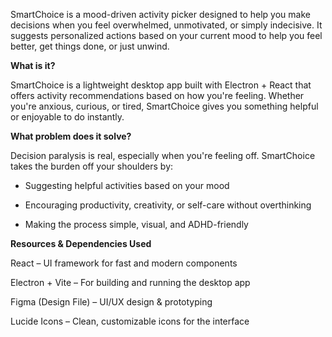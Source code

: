 SmartChoice is a mood-driven activity picker designed to help you make decisions when you feel overwhelmed, unmotivated, or simply indecisive. It suggests personalized actions based on your current mood to help you feel better, get things done, or just unwind.

**What is it?**

SmartChoice is a lightweight desktop app built with Electron + React that offers activity recommendations based on how you're feeling. Whether you're anxious, curious, or tired, SmartChoice gives you something helpful or enjoyable to do instantly.


**What problem does it solve?**

Decision paralysis is real, especially when you're feeling off. SmartChoice takes the burden off your shoulders by:

  * Suggesting helpful activities based on your mood
  
  * Encouraging productivity, creativity, or self-care without overthinking
  
  * Making the process simple, visual, and ADHD-friendly


**Resources & Dependencies Used**

  React – UI framework for fast and modern components
  
  Electron + Vite – For building and running the desktop app
  
  Figma (Design File) – UI/UX design & prototyping
  
  Lucide Icons – Clean, customizable icons for the interface
